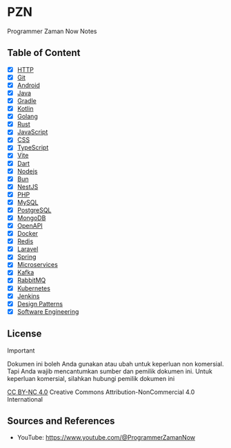 # PZN

Programmer Zaman Now Notes

## Table of Content

- [x] [HTTP](HTTP)
- [x] [Git](Git)
- [x] [Android](Android)
- [x] [Java](Java)
- [x] [Gradle](Gradle)
- [x] [Kotlin](Kotlin)
- [x] [Golang](Golang)
- [x] [Rust](Rust)
- [x] [JavaScript](JavaScript)
- [x] [CSS](CSS)
- [x] [TypeScript](TypeScript)
- [x] [Vite](Vite)
- [x] [Dart](Dart)
- [x] [Nodejs](Nodejs)
- [x] [Bun](Bun)
- [x] [NestJS](NestJS)
- [x] [PHP](PHP)
- [x] [MySQL](MySQL)
- [x] [PostgreSQL](PostgreSQL)
- [x] [MongoDB](MongoDB)
- [x] [OpenAPI](OpenAPI)
- [x] [Docker](Docker)
- [x] [Redis](Redis)
- [x] [Laravel](Laravel)
- [x] [Spring](Spring)
- [x] [Microservices](Microservices)
- [x] [Kafka](Kafka)
- [x] [RabbitMQ](RabbitMQ)
- [x] [Kubernetes](Kubernetes)
- [x] [Jenkins](Jenkins)
- [x] [Design Patterns](Design%20Patterns)
- [x] [Software Engineering](Software%20Engineering)

## License

> [!IMPORTANT]
> Dokumen ini boleh Anda gunakan atau ubah untuk keperluan non komersial.
> Tapi Anda wajib mencantumkan sumber dan pemilik dokumen ini.
> Untuk keperluan komersial, silahkan hubungi pemilik dokumen ini

[CC BY-NC 4.0](LICENSE) Creative Commons Attribution-NonCommercial 4.0 International

## Sources and References

- YouTube: <https://www.youtube.com/@ProgrammerZamanNow>
